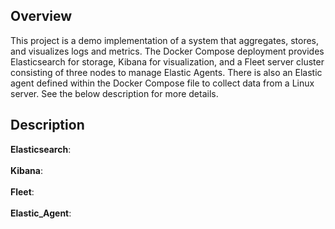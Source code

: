 ## Overview
This project is a demo implementation of a system that aggregates, stores, and visualizes logs and metrics. The Docker Compose deployment provides Elasticsearch for storage, Kibana for visualization, and a Fleet server cluster consisting of three nodes to manage Elastic Agents. There is also an Elastic agent defined within the Docker Compose file to collect data from a Linux server. See the below description for more details. 

## Description
**Elasticsearch**:<br>
<br>
**Kibana**:<br>
<br>
**Fleet**:<br>
<br>
**Elastic_Agent**:<br>
<br>

